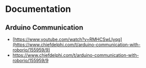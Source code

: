 # Documentation
## Arduino Communication
- [https://www.youtube.com/watch?v=RMHCSwLIyqg](https://www.chiefdelphi.com/t/arduino-communication-with-roborio/155959/9)
- https://www.chiefdelphi.com/t/arduino-communication-with-roborio/155959/9
